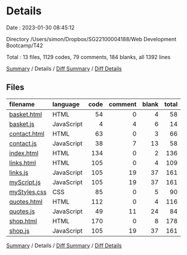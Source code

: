 # Details

Date : 2023-01-30 08:45:12

Directory /Users/simon/Dropbox/SG22100004188/Web Development Bootcamp/T42

Total : 13 files,  1129 codes, 79 comments, 184 blanks, all 1392 lines

[Summary](results.md) / Details / [Diff Summary](diff.md) / [Diff Details](diff-details.md)

## Files
| filename | language | code | comment | blank | total |
| :--- | :--- | ---: | ---: | ---: | ---: |
| [basket.html](/basket.html) | HTML | 54 | 0 | 4 | 58 |
| [basket.js](/basket.js) | JavaScript | 4 | 4 | 6 | 14 |
| [contact.html](/contact.html) | HTML | 63 | 0 | 3 | 66 |
| [contact.js](/contact.js) | JavaScript | 38 | 7 | 13 | 58 |
| [index.html](/index.html) | HTML | 134 | 0 | 2 | 136 |
| [links.html](/links.html) | HTML | 105 | 0 | 4 | 109 |
| [links.js](/links.js) | JavaScript | 105 | 19 | 37 | 161 |
| [myScript.js](/myScript.js) | JavaScript | 105 | 19 | 37 | 161 |
| [myStyles.css](/myStyles.css) | CSS | 85 | 0 | 5 | 90 |
| [quotes.html](/quotes.html) | HTML | 112 | 0 | 4 | 116 |
| [quotes.js](/quotes.js) | JavaScript | 49 | 11 | 24 | 84 |
| [shop.html](/shop.html) | HTML | 170 | 0 | 8 | 178 |
| [shop.js](/shop.js) | JavaScript | 105 | 19 | 37 | 161 |

[Summary](results.md) / Details / [Diff Summary](diff.md) / [Diff Details](diff-details.md)